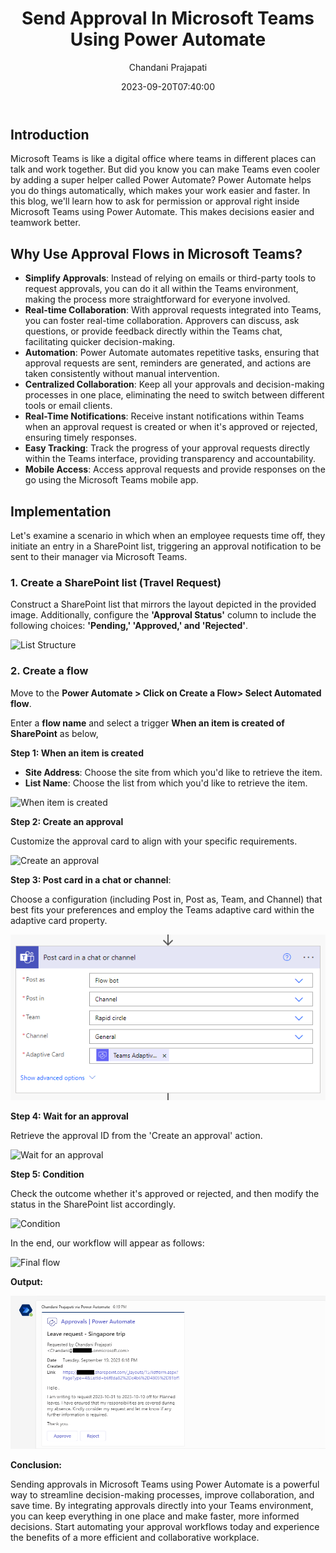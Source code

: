 ﻿---
title: "Send Approval In Microsoft Teams Using Power Automate"
date: 2023-09-20T07:40:00
author: "Chandani Prajapati"
githubname: chandaniprajapati
categories: 
  - "Community post"
images:
  - images/output.png
tags: ["Power Automate", "Microsoft Teams", "SharePoint"]
type: "regular"
draft: true

---

## Introduction

Microsoft Teams is like a digital office where teams in different places can talk and work together. But did you know you can make Teams even cooler by adding a super helper called Power Automate? Power Automate helps you do things automatically, which makes your work easier and faster. In this blog, we'll learn how to ask for permission or approval right inside Microsoft Teams using Power Automate. This makes decisions easier and teamwork better.

## Why Use Approval Flows in Microsoft Teams?

- **Simplify Approvals**: Instead of relying on emails or third-party tools to request approvals, you can do it all within the Teams environment, making the process more straightforward for everyone involved.
- **Real-time Collaboration**: With approval requests integrated into Teams, you can foster real-time collaboration. Approvers can discuss, ask questions, or provide feedback directly within the Teams chat, facilitating quicker decision-making.
- **Automation**: Power Automate automates repetitive tasks, ensuring that approval requests are sent, reminders are generated, and actions are taken consistently without manual intervention.
- **Centralized Collaboration**: Keep all your approvals and decision-making processes in one place, eliminating the need to switch between different tools or email clients.
- **Real-Time Notifications**: Receive instant notifications within Teams when an approval request is created or when it's approved or rejected, ensuring timely responses.
- **Easy Tracking**: Track the progress of your approval requests directly within the Teams interface, providing transparency and accountability.
- **Mobile Access**: Access approval requests and provide responses on the go using the Microsoft Teams mobile app.

## Implementation

Let's examine a scenario in which when an employee requests time off, they initiate an entry in a SharePoint list, triggering an approval notification to be sent to their manager via Microsoft Teams.

### 1. Create a SharePoint list (Travel Request)

Construct a SharePoint list that mirrors the layout depicted in the provided image. Additionally, configure the **'Approval Status'** column to include the following choices: **'Pending,' 'Approved,' and 'Rejected'**.

![List Structure](./images/list-structure.png)

### 2. Create a flow

Move to the **Power Automate > Click on Create a Flow> Select Automated flow**.

Enter a **flow name** and select a trigger **When an item is created of SharePoint** as below,

**Step 1: When an item is created**

- **Site Address**: Choose the site from which you'd like to retrieve the item.
- **List Name**: Choose the list from which you'd like to retrieve the item.

![When item is created](./images/when-item-is-created.png)

**Step 2: Create an approval**

Customize the approval card to align with your specific requirements.

![Create an approval](./images/create-an-approval.png)

**Step 3: Post card in a chat or channel**: 

Choose a configuration (including Post in, Post as, Team, and Channel) that best fits your preferences and employ the Teams adaptive card within the adaptive card property.

![Post card](./images/post-adaptive-card.png)

**Step 4: Wait for an approval** 

Retrieve the approval ID from the 'Create an approval' action.

![Wait for an approval](./images/wait-for-an-approval.png)

**Step 5: Condition**

Check the outcome whether it's approved or rejected, and then modify the status in the SharePoint list accordingly.

![Condition](./images/condition-to-check-outcome.png)

In the end, our workflow will appear as follows:

![Final flow](./images/final-flow.png)

**Output:**

![Final Output](./images/output.png)

**Conclusion:**

Sending approvals in Microsoft Teams using Power Automate is a powerful way to streamline decision-making processes, improve collaboration, and save time. By integrating approvals directly into your Teams environment, you can keep everything in one place and make faster, more informed decisions. Start automating your approval workflows today and experience the benefits of a more efficient and collaborative workplace.
